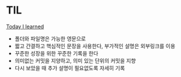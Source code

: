 # TIL

[Today I learned](https://sunrabbit123.github.io/TIL/)

- 폴더와 파일명은 가능한 영문으로
- 짧고 간결하고 핵심적인 문장을 사용한다, 부가적인 설명은 외부링크를 이용
- 꾸준한 성장을 위한 꾸준한 기록을 한다
- 의미없는 커밋을 지양하고, 의미 있는 단위의 커밋을 지향
- 다시 보았을 때 추가 설명이 필요없도록 자세히 기록
